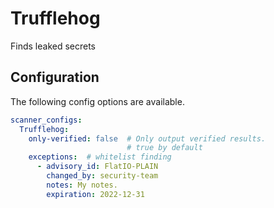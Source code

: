 # Trufflehog

Finds leaked secrets

## Configuration

The following config options are available.

```yaml
scanner_configs:
  Trufflehog:
    only-verified: false  # Only output verified results.
                          # true by default
    exceptions:  # whitelist finding
      - advisory_id: FlatIO-PLAIN
        changed_by: security-team
        notes: My notes.
        expiration: 2022-12-31
```
